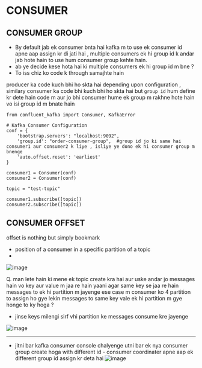 # CONSUMER

## CONSUMER GROUP

- By default jab ek consumer bnta hai kafka m to use ek consumer id apne aap assign kr di jati hai , multiple consumers ek hi group id k andar jab hote hain to use hum consumer group kehte hain.
- ab ye decide kese hota hai ki multiple consumers ek hi group id m bne ?
- To iss chiz ko code k through samajhte hain


producer ka code kuch bhi ho skta hai depending upon configuration , similary consumer ka code bhi kuch bhi ho skta hai but `group id` hum define kr dete hain code m aur jo bhi consumer hume ek group m rakhne hote hain vo isi group id m bnate hain

```
from confluent_kafka import Consumer, KafkaError

# Kafka Consumer Configuration
conf = {
    'bootstrap.servers': "localhost:9092",
    'group.id': "order-consumer-group",  #group id jo ki same hai consumer1 aur consumer2 k liye , isliye ye dono ek hi consumer group m bnenge
    'auto.offset.reset': 'earliest'
}

consumer1 = Consumer(conf)
consumer2 = Consumer(conf)

topic = "test-topic"

consumer1.subscribe([topic])
consumer2.subscribe([topic])
```


## CONSUMER OFFSET

offset is nothing but simply bookmark

- position of a consumer in a specific partition of a topic
- 

![image](https://github.com/user-attachments/assets/71a1ec02-becd-4f24-99de-0b238ca821e2)


Q. man lete hain ki mene ek topic create kra hai aur uske andar jo messages hain vo key aur value m jaa re hain yaani agar same key se jaa re hain messages to ek hi partition m jayenge ese case m consumer ko 4 partition to assign ho gye lekin messages to same key vale ek hi partition m gye honge to ky hoga ?

- jinse keys milengi sirf vhi partition ke messages consume kre jayenge

![image](https://github.com/user-attachments/assets/f2849b72-1d6e-4290-b0be-f164e1f88f63)


-----------------------------------------------------

- jitni bar kafka consumer console chalyenge utni bar ek nya consumer group create hoga with different id
      - consumer coordinater apne aap ek different group id assign kr deta hai
      ![image](https://github.com/user-attachments/assets/bf5814fb-f668-487a-9b30-2d64f9567d98)



